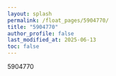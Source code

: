 ```yaml
---
layout: splash
permalink: /float_pages/5904770/
title: "5904770"
author_profile: false
last_modified_at: 2025-06-13
toc: false
---
```

 
5904770
